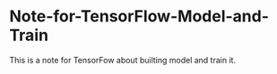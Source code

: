 # Note-for-TensorFlow-Model-and-Train

This is a note for TensorFow about builting model and train it.
